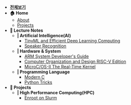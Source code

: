 - [**전체보기**](dashboard.md)
- **🏠 Home**
  - [About](home.md)
  - [Projects](projects.md)
- **📝 Lecture Notes**
  - **| Artificial Intelligence(AI)**
    - [TinyML and Efficient Deep Learning Computing](notes/mit-6s965/README.md)
    - [Speaker Recognition](notes/udemy-speaker/README.md)
  - **| Hardware & System**
    - [ARM System Developer's Guide](notes/arm-system-guide/README.md)
    - [Computer Organization and Design RISC-V Edition](notes/cod/README.md)
    - [MicroC/OS-II The Real-Time Kernel](notes/ucos2/README.md)
  - **| Programming Language**
    - [Modern C](notes/modern-c/README.md)
    - [Python Tricks](notes/python-trick/README.md)
- **🔧 Projects**
  - **| High Performance Computing(HPC)**
    - [Enroot on Slurm](notes/enroot-slurm/README.md)

<br/>
<br/> 

<div class="clock-container">
    <div class="date"></div>
    <div class="time"></div>
</div>